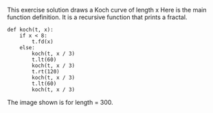 This exercise solution draws a Koch curve of length x
Here is the main function definition.
It is a recursive function that prints a fractal.

```
def koch(t, x):
    if x < 8:
        t.fd(x)
    else:
        koch(t, x / 3)
        t.lt(60)
        koch(t, x / 3)
        t.rt(120)
        koch(t, x / 3)
        t.lt(60)
        koch(t, x / 3)
```

The image shown is for length = 300.
